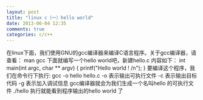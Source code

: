 ```yaml
---
layout: post
title: "linux c（一）hello world"
date: 2013-06-04 12:35
comments: true
categories: c/c++
---
```


在linux下面，我们使用GNU的gcc编译器来编译C语言程序。关于gcc编译器，请查看：
    man gcc
下面就编写一个hello world吧，新建hello.c 内容如下：
    int main(int argc, char ** argv)
    {
        printf("Hello world ! /n");
    }
要编译这个程序，我们在命令行下执行:
    gcc -o hello hello.c
-o  表示输出可执行文件
-c  表示输出目标代码
-g  表示加入调试信息
gcc编译器就会为我们生成一个名叫hello 的可执行文件
    ./hello
执行就能看到程序输出的hello world 了
